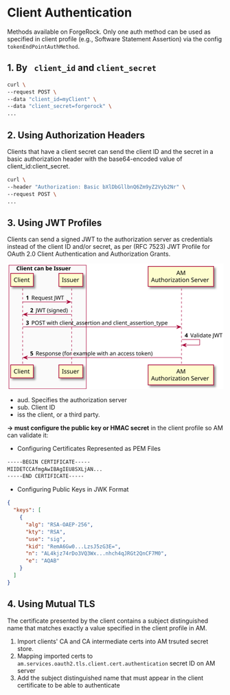 # Client Authentication

Methods available on ForgeRock. Only one auth method can be used as specified in client profile (e.g., Software Statement Assertion) via the config `tokenEndPointAuthMethod`.

## 1. By ` client_id` and `client_secret`

```bash
curl \
--request POST \
--data "client_id=myClient" \
--data "client_secret=forgerock" \
...
```

## 2. Using Authorization Headers

Clients that have a client secret can send the client ID and the secret in a basic authorization header with the base64-encoded value of client_id:client_secret.

```bash
curl \
--header "Authorization: Basic bXlDbGllbnQ6Zm9yZ2Vyb2Nr" \
--request POST \
...
```

## 3. Using JWT Profiles

Clients can send a signed JWT to the authorization server as credentials instead of the client ID and/or secret, as per (RFC 7523) JWT Profile for OAuth 2.0 Client Authentication and Authorization Grants. 

![oauth2-jwt-bearer-authn](imgs/oauth2-jwt-bearer-authn.svg "oauth2-jwt-bearer-authn")

* aud. Specifies the authorization server
* sub. Client ID
* iss the client, or a third party. 

**-> must configure the public key or HMAC secret** in the client profile so AM can validate it: 

* Configuring Certificates Represented as PEM Files
```bash
-----BEGIN CERTIFICATE-----
MIIDETCCAfmgAwIBAgIEU8SXLjAN...
-----END CERTIFICATE-----
```

* Configuring Public Keys in JWK Format
```json
{
  "keys": [
    {
      "alg": "RSA-OAEP-256",
      "kty": "RSA",
      "use": "sig",
      "kid": "RemA6Gw0...LzsJ5zG3E=",
      "n": "AL4kjz74rDo3VQ3Wx...nhch4qJRGt2QnCF7M0",
      "e": "AQAB"
    }
  ]
}
```

## 4. Using Mutual TLS

The certificate presented by the client contains a subject distinguished name that matches exactly a value specified in the client profile in AM.

1. Import clients' CA and CA intermediate certs into AM trsuted secret store.
2. Mapping imported certs to `am.services.oauth2.tls.client.cert.authentication` secret ID on AM server
3. Add the subject distinguished name that must appear in the client certificate to be able to authenticate